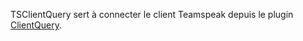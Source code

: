 TSClientQuery sert à connecter le client Teamspeak depuis le plugin [ClientQuery](https://forum.teamspeak.com/threads/66509-Official-ClientQuery-Plugin).
